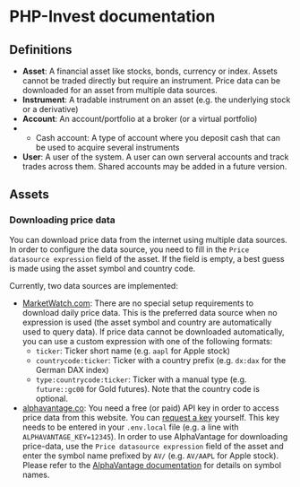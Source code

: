 # PHP-Invest documentation

## Definitions
* **Asset**:
A financial asset like stocks, bonds, currency or index.
Assets cannot be traded directly but require an instrument.
Price data can be downloaded for an asset from multiple data sources.
* **Instrument**:
A tradable instrument on an asset (e.g. the underlying stock or a derivative)
* **Account**:
An account/portfolio at a broker (or a virtual portfolio)
* * Cash account: A type of account where you deposit cash that can be used to acquire several instruments
* **User**: A user of the system.
A user can own serveral accounts and track trades across them.
Shared accounts may be added in a future version.

## Assets
### Downloading price data
You can download price data from the internet using multiple data sources.
In order to configure the data source, you need to fill in the `Price datasource expression` field of the asset. If the field is empty, a best guess is made using the asset symbol and country code.

Currently, two data sources are implemented:
* [MarketWatch.com](https://www.marketwatch.com/):
There are no special setup requirements to download daily price data.
This is the preferred data source when no expression is used (the asset symbol and country are automatically used to query data).
If price data cannot be downloaded automatically, you can use a custom expression with one of the following formats:
  * `ticker`: Ticker short name (e.g. `aapl` for Apple stock)
  * `countrycode:ticker`: Ticker with a country prefix (e.g. `dx:dax` for the German DAX index)
  * `type:countrycode:ticker`: Ticker with a manual type (e.g. `future::gc00` for Gold futures). Note that the country code is optional.
* [alphavantage.co](https://www.alphavantage.co/):
You need a free (or paid) API key in order to access price data from this website. You can [request a key](https://www.alphavantage.co/support/#api-key) yourself. This key needs to be entered in your `.env.local` file (e.g. a line with `ALPHAVANTAGE_KEY=12345`).
In order to use AlphaVantage for downloading price-data, use the `Price datasource expression` field of the asset and enter the symbol name prefixed by `AV/` (e.g. `AV/AAPL` for Apple stock). Please refer to the [AlphaVantage documentation](https://www.alphavantage.co/documentation/#daily) for details on symbol names.
